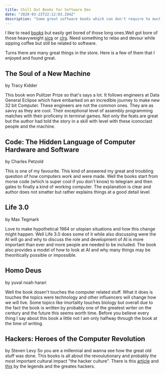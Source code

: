 ```yaml
---
title: Chill Out Books for Software Dev  
date: "2020-03-23T22:12:03.284Z"
description: "Some great software books which can don't require to much notes :)"
---
```

I like to read [books]('https://www.goodreads.com/user/year_in_books/2019/92204653') but easily get bored of those long ones.Well got bore of those heavyweight [sicp]('https://mitpress.mit.edu/sites/default/files/sicp/full-text/book/book-Z-H-1.html') or [clrs]('https://www.amazon.com/Introduction-Algorithms-3rd-MIT-Press/dp/0262033844'). Need something to relax and devour while sipping coffee but still be related to software.

Turns there are many great things in the store. Here is a few of them that I enjoyed and found great. 

## The Soul of a New Machine 
by Tracy Kidder 

This book won Pulitzer Prize so that's says a lot. It follows engineers at Data General Eclipse which have embarked on an incredible journey to make new 32 bit Computer. These engineers are not the common ones. They are as savvy as they are cool. Their exceptional level of assembly programming matches with their proficeny in terminal games. Not only the feats are great but the author had told the story in a skill with level with these iconoclast people and the machine.


## Code: The Hidden Language of Computer Hardware and Software
by Charles Petzold

This is one of my favourite. This kind of answered my great and troubling question of how computers work and were made. Well the books start from morse code (which is  super cool if you don't know) to telegram and then gates to finally a kind of working computer. The explanation is clear and author does not smatter but rather explains things at a good detail level. 

## Life 3.0
by Max Tegmark

Love to make hypothetical 1984 or utopian situations and how this change might happen. Well Life 3.0 does some of it while also discussing were the AI will go and why to discuss the role and development of AI is more important than ever and more people are needed to be included. The book also provides a model of how to look at AI and why many things may be theoritically possible or impossible. 

## Homo Deus
by yuval noah harari

Well the book dosen't touches the computer related stuff. What it does is touches the topics were technology and other influencers will change how we will live. Some topics like imortality touches biology but overall due to the fact the book is written by probably one of the greatest writer on the century and the future this seems worth time. Before you believe every thing I say about this book a little not I am only halfway through the book at the time of writing. 

## Hackers: Heroes of the Computer Revolution
by Steven Levy 
So you are a millennial and wanna see how the great old stuff was done. This books is all about the revoulutionary and probably the most important cultural impact "the hacker culture". There is this [article]('http://www.catb.org/~esr/faqs/hacker-howto.html') and [this]('http://www.paulgraham.com/gh.html') by the legends and the greates hackers.